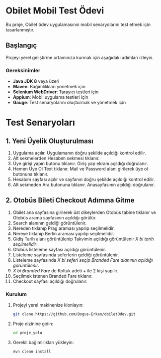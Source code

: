 # Obilet Mobil Test Ödevi

Bu proje, Obilet ödev uygulamasının mobil senaryolarını test etmek için tasarlanmıştır.

## Başlangıç

Projeyi yerel geliştirme ortamınıza kurmak için aşağıdaki adımları izleyin.

### Gereksinimler

- **Java JDK 8** veya üzeri
- **Maven**: Bağımlılıkları yönetmek için
- **Selenium WebDriver**: Tarayıcı testleri için
- **Appium**: Mobil uygulama testleri için
- **Gauge**: Test senaryolarını oluşturmak ve yönetmek için

# Test Senaryoları

## 1. Yeni Üyelik Oluşturulması

1. Uygulama açılır. Uygulamanın doğru şekilde açıldığı kontrol edilir.
2. Alt sekmelerden Hesabım sekmesi tıklanır.
3. Üye girişi yapın butonu tıklanır. Giriş yap ekranı açıldığı doğrulanır.
4. Hemen Üye Ol Text tıklanır. Mail ve Password alanı girilerek üye ol butonuna tıklanır.
5. Hesabım sayfası açılır ve sayfanın doğru şekilde açıldığı kontrol edilir.
6. Alt sekmeden Ara butonuna tıklanır. Anasayfasının açıldığı doğrulanır.

## 2. Otobüs Bileti Checkout Adımına Gitme

1. Obilet ana sayfasına girilerek üst dikeylerden Otobüs tabine tıklanır ve Otobüs arama sayfasının açıldığı görülür.
2. Search alanının geldiği görüntülenir.
3. Nereden tıklanıp Prag araması yapılıp seçilmelidir.
4. Nereye tıklanıp Berlin araması yapılıp seçilmelidir.
5. Gidiş Tarih alanı görüntülenip Takvimin açıldığı görüntülenir *X bi tarih seçilmelidir*.
6. Otobüs listeleme sayfası açıldığı görüntülenir.
7. Listeleme sayfasında seferlerin geldiği görüntülenir.
8. Listeleme sayfasında *X bi seferi seçip Branded Fare alanının açıldığı görüntülenir*.
9. *X bi Branded Fare* de Koltuk adeti + ile 2 kişi yapılır.
10. Seçilmek istenen Branded Fare tıklanır.
11. Checkout sayfası açıldığı doğrulanır.

### Kurulum

1. Projeyi yerel makinenize klonlayın:

    ```bash
    git clone https://github.com/Dogus-Erkan/obiletOdev.git
    ```

2. Proje dizinine gidin:

    ```bash
    cd proje_yolu
    ```

3. Gerekli bağımlılıkları yükleyin:

    ```bash
    mvn clean install
    ```
